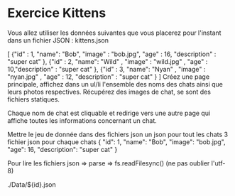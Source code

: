 # Exercice Kittens
Vous allez utiliser les données suivantes que vous placerez pour l'instant dans un fichier JSON : kittens.json

[
    {"id" : 1, "name": "Bob", "image" : "bob.jpg", "age" : 16, "description" : "super cat" },
    {"id" : 2, "name": "Wild" , "image" : "wild.jpg" , "age" : 10,"description" : "super cat" },
    {"id" : 3, "name": "Nyan" , "image" : "nyan.jpg" , "age" : 12, "description" : "super cat" }
]
Créez une page principale, affichez dans un ul/li l'ensemble des noms des chats ainsi que leurs photos respectives. Récupérez des images de chat, se sont des fichiers statiques.

Chaque nom de chat est cliquable et redirige vers une autre page qui affiche toutes les informations concernant un chat.

Mettre le jeu de donnée dans des fichiers json
un json pour tout les chats
3 fichier json pour chaque chats 
{
    "id": 1,
    "name": "Bob",
    "image": "bob.jpg",
    "age": 16,
    "description": "super cat"
}

Pour lire les fichiers json => parse => fs.readFilesync() (ne pas oublier l'utf-8)

./Data/${id}.json